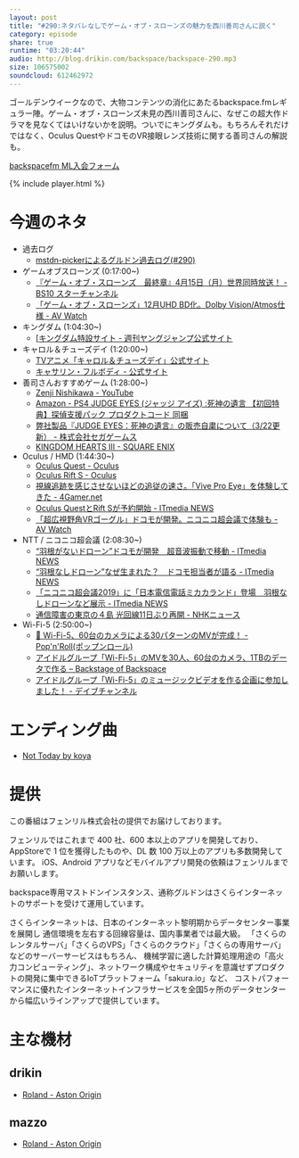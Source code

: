 ```yaml
---
layout: post
title: "#290:ネタバレなしでゲーム・オブ・スローンズの魅力を西川善司さんに説く"
category: episode
share: true
runtime: "03:20:44"
audio: http://blog.drikin.com/backspace/backspace-290.mp3
size: 106575002
soundcloud: 612462972
---
```


ゴールデンウイークなので、大物コンテンツの消化にあたるbackspace.fmレギュラー陣。ゲーム・オブ・スローンズ未見の西川善司さんに、なぜこの超大作ドラマを見なくてはいけないかを説明。ついでにキングダムも。もちろんそれだけではなく、Oculus QuestやドコモのVR接眼レンズ技術に関する善司さんの解説も。

[backspacefm ML入会フォーム](http://backspace.us11.list-manage.com/subscribe?u=09c933bd3997c1d16dbed156a&id=84b6529b91)

{% include player.html %}


# 今週のネタ
* 過去ログ
  * [mstdn-pickerによるグルドン過去ログ(#290)](https://rbtnn.github.io/mstdn-picker/?instance=mstdn.guru&since_id=102035771224486720&max_id=102036642199358178)
* ゲームオブスローンズ (0:17:00~)
  * [『ゲーム・オブ・スローンズ　最終章』4月15日（月）世界同時放送！ - BS10 スターチャンネル](https://www.star-ch.jp/gameofthrones/)
  * [「ゲーム・オブ・スローンズ」12月UHD BD化。Dolby Vision/Atmos仕様 - AV Watch](https://av.watch.impress.co.jp/docs/news/1150409.html)
* キングダム (1:04:30~)
  * [[キングダム特設サイト - 週刊ヤングジャンプ公式サイト](https://youngjump.jp/kingdom/)
* キャロル＆チューズデイ (1:20:00~)
  * [TVアニメ「キャロル＆チューズデイ」公式サイト](http://caroleandtuesday.com/)
  * [キャサリン・フルボディ - 公式サイト](http://fullbody.jp/)
* 善司さんおすすめゲーム (1:28:00~)
  * [Zenji Nishikawa - YouTube](https://www.youtube.com/user/zenjinishikawaable)
  * [Amazon - PS4 JUDGE EYES (ジャッジ アイズ) :死神の遺言 【初回特典】探偵支援パック プロダクトコード 同梱](https://www.amazon.co.jp/PS4-JUDGE-EYES-%E3%82%B8%E3%83%A3%E3%83%83%E3%82%B8-%E3%80%90%E5%88%9D%E5%9B%9E%E7%89%B9%E5%85%B8%E3%80%91%E6%8E%A2%E5%81%B5%E6%94%AF%E6%8F%B4%E3%83%91%E3%83%83%E3%82%AF/dp/B07LCJ9688/ref=as_sl_pc_qf_sp_asin_til?tag=zenjinishikaw-22&linkCode=w00&linkId=c445ee81cc3b59bd93d813f91bd0fb80&creativeASIN=B07LCJ9688)
  * [弊社製品『JUDGE EYES：死神の遺言』の販売自粛について（3/22更新） - 株式会社セガゲームス](https://sega-games.co.jp/release/190313_1.html)
  * [KINGDOM HEARTS III - SQUARE ENIX](https://www.jp.square-enix.com/kingdom/kh3/)
* Oculus / HMD (1:44:30~)
  * [Oculus Quest - Oculus](https://www.oculus.com/quest/)
  * [Oculus Rift S - Oculus](https://www.oculus.com/rift-s/)
  * [視線追跡を感じさせないほどの追従の速さ。「Vive Pro Eye」を体験してきた - 4Gamer.net](https://www.4gamer.net/games/329/G032967/20190110055/)
  * [Oculus QuestとRift Sが予約開始 - ITmedia NEWS](https://www.itmedia.co.jp/news/articles/1905/01/news024.html)
  * [「超広視野角VRゴーグル」ドコモが開発。ニコニコ超会議で体験も - AV Watch](https://av.watch.impress.co.jp/docs/news/1180658.html)
* NTT / ニコニコ超会議 (2:08:30~)
  * [“羽根がないドローン”ドコモが開発　超音波振動で移動 - ITmedia NEWS](https://www.itmedia.co.jp/news/articles/1904/17/news125.html)
  * [“羽根なしドローン”なぜ生まれた？　ドコモ担当者が語る - ITmedia NEWS](https://www.itmedia.co.jp/news/articles/1904/27/news027.html)
  * [「ニコニコ超会議2019」に「日本電信電話ミカカランド」登場　羽根なしドローンなど展示 - ITmedia NEWS](https://www.itmedia.co.jp/news/articles/1904/24/news078.html)
  * [通信障害の東京の４島 光回線11日ぶり再開 - NHKニュース](https://www3.nhk.or.jp/news/html/20190503/k10011904621000.html)
* Wi-Fi-5 (2:50:00~)
  * [🍭 Wi-Fi-5、60台のカメラによる30パターンのMVが完成！ - Pop'n'Roll(ポップンロール)](https://popnroll.tv/articles/2627)
  * [アイドルグループ「Wi-Fi-5」のMVを30人、60台のカメラ、1TBのデータで作る – Backstage of Backspace](https://blog.backspace.fm/%E3%82%A2%E3%82%A4%E3%83%89%E3%83%AB%E3%82%B0%E3%83%AB%E3%83%BC%E3%83%97-wi-fi-5-%E3%81%AEmv%E3%82%9230%E4%BA%BA-60%E5%8F%B0%E3%81%AE%E3%82%AB%E3%83%A1%E3%83%A9-1tb%E3%81%AE%E3%83%87%E3%83%BC%E3%82%BF%E3%81%A7%E4%BD%9C%E3%82%8B-1bde65473b2c)
  * [アイドルグループ「Wi-Fi-5」のミュージックビデオを作る企画に参加しました！ - デイブチャンネル](https://www.davetanaka.net/entry/wifi5-musicvideo-contest)
  
# エンディング曲
* [Not Today by koya](https://soundcloud.com/koya/not-today)

# 提供

この番組はフェンリル株式会社の提供でお届けしております。

フェンリルではこれまで 400 社、600 本以上のアプリを開発しており、AppStoreで 1 位を獲得したものや、DL 数 100 万以上のアプリも多数開発しています。
iOS、Android アプリなどモバイルアプリ開発の依頼はフェンリルまでお願いします。

backspace専用マストドンインスタンス、通称グルドンはさくらインターネットのサポートを受けて運用しています。

さくらインターネットは、日本のインターネット黎明期からデータセンター事業を展開し
通信環境を左右する回線容量は、国内事業者では最大級。
「さくらのレンタルサーバ」「さくらのVPS」「さくらのクラウド」「さくらの専用サーバ」などのサーバーサービスはもちろん、
機械学習に適した計算処理用途の「高火力コンピューティング」、ネットワーク構成やセキュリティを意識せずプロダクトの開発に集中できるIoTプラットフォーム「sakura.io」など、
コストパフォーマンスに優れたインターネットインフラサービスを全国5ヶ所のデータセンターから幅広いラインアップで提供しています。

# 主な機材

## drikin
* [Roland - Aston Origin](http://amzn.asia/1OwAZ0w)

## mazzo
* [Roland - Aston Origin](http://amzn.asia/1OwAZ0w)
